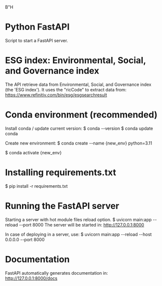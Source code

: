 B"H
# Python FastAPI
Script to start a FastAPI server.

# ESG index: Environmental, Social, and Governance index
The API retrieve data from Environmental, Social, and Governance index (the 'ESG index').
It uses the "ricCode" to extract data from:
https://www.refinitiv.com/bin/esg/esgsearchresult

# Conda environment (recommended)
Install conda / update current version:
$ conda --version
$ conda update conda

Create new environment:
$ conda create --name {new_env} python=3.11

$ conda activate {new_env}

# Installing requirements.txt
$ pip install -r requirements.txt

# Running the FastAPI server
Starting a server with hot module files reload option.
$ uvicorn main:app --reload --port 8000
The server will be started in: http://127.0.0.1:8000

In case of deploying in a server, use:
$ uvicorn main:app --reload --host 0.0.0.0 --port 8000

# Documentation
FastAPI automatically generates documentation in:
http://127.0.0.1:8000/docs 


